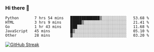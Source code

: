 ### Hi there 👋

<!--START_SECTION:waka-->

```text
Python       7 hrs 54 mins   █████████████▒░░░░░░░░░░░   53.68 %
HTML         3 hrs 9 mins    █████▒░░░░░░░░░░░░░░░░░░░   21.41 %
Go           1 hr 43 mins    ███░░░░░░░░░░░░░░░░░░░░░░   11.68 %
JavaScript   45 mins         █▒░░░░░░░░░░░░░░░░░░░░░░░   05.10 %
Other        28 mins         ▓░░░░░░░░░░░░░░░░░░░░░░░░   03.20 %
```

<!--END_SECTION:waka-->

[![GitHub Streak](http://github-readme-streak-stats.herokuapp.com?user=abingcbc&date_format=j%20M%5B%20Y%5D)](https://git.io/streak-stats)



<!--
**Abingcbc/Abingcbc** is a ✨ _special_ ✨ repository because its `README.md` (this file) appears on your GitHub profile.

Here are some ideas to get you started:

- 🔭 I’m currently working on ...
- 🌱 I’m currently learning ...
- 👯 I’m looking to collaborate on ...
- 🤔 I’m looking for help with ...
- 💬 Ask me about ...
- 📫 How to reach me: ...
- 😄 Pronouns: ...
- ⚡ Fun fact: ...

![Top Langs](https://github-readme-stats.vercel.app/api/top-langs/?username=abingcbc&count_private=true)
![Abing's github stats](https://github-readme-stats.vercel.app/api?username=abingcbc&count_private=true&show_icons=true&theme=dark)

-->

